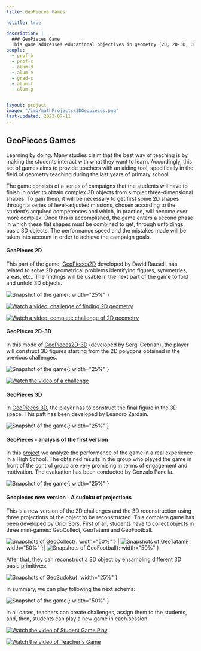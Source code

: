```yaml
---
title: GeoPieces Games

notitle: true

description: |
  ### GeoPieces Game
  This game addresses educational objectives in geometry (2D, 2D-3D, 3D) including authoring tools for teachers.
people:
  - prof-b
  - prof-c
  - alum-d
  - alum-e
  - grad-c
  - alum-f
  - alum-g


layout: project
image: "/img/mathProjects/3DGeopieces.png"
last-updated: 2023-07-11
---
```


## GeoPieces Games

Learning by doing. Many studies claim that the best way of teaching is by making the students interact with what they want to learn. Accordingly, this set of games aims to provide teachers with an aiding tool, specifically in
the field of geometry teaching during the last years of primary school.

The game  consists of a series of campaigns that the students will have to finish in order to obtain complex 3D objects from simpler three-dimensional shapes.
To gain them, it will be necessary to get first some 2D shapes through a series of level-adjusted missions, chosen according 
to the student’s acquired competences and which, in practice, will become ever more complex. 
Once this is accomplished, the game enters a second phase in which these flat shapes 
must be combined to get, through unfoldings, basic 3D objects. 
The performance speed and the mistakes
made will be taken into account in order to achieve the campaign goals.


#### GeoPieces 2D

This part of the game, [GeoPieces2D](
http://hdl.handle.net/2445/105683) developed by David Rausell, has related to solve 2D geometrical problems identifying figures, symmetries, areas, etc..
The findings will be usable in the next part of the game to fold and unfold 3D objects.

![Snapshot of the game](/wai/img/mathProjects/2Dimage.png){: width="25%" }

[![Watch a video: challenge of finding 2D geometry]()](https://youtu.be/m2v7txNSHik)

[![Watch a video: complete challenge of 2D geometry]()](https://youtu.be/7EuTLCNNwZ8)


#### GeoPieces 2D-3D

In this mode of [GeoPieces2D-3D](https://diposit.ub.edu/dspace/handle/2445/102329) (developed by Sergi Cebrian), the player will construct 3D figures starting from the 2D polygons obtained in the previous challenges.

![Snapshot of the game](/wai/img/mathProjects/2D-3DImage.png){: width="25%" }

[![Watch the video of a challenge]()](https://www.youtube.com/playlist?list=PLYl7lmL25Y7Ltqn97Pjb0d_FsCKo7VDRG)

#### GeoPieces 3D

In [GeoPieces 3D](http://hdl.handle.net/2445/119185), the player has to construct the final figure in the 3D space. This paft has been developed by Leandro Zardain.

![Snapshot of the game](/wai/img/mathProjects/3DImage.jpg){: width="25%" }

#### GeoPieces - analysis of the first version
In this [project](http://hdl.handle.net/2445/122272) we analyze the performance of the game in a real experience in a High School. The obtained results in the group who played the game in front of the control group are very promising in terms of engagement and motivation. The evaluation has been conducted by Gonzalo Panella.

![Snapshot of the game](/wai/img/mathProjects/campanya.png){: width="25%" }


#### Geopieces new version - A sudoku of projections 

This is a new version of the 2D challenges and the 3D reconstruction using three projections of the object to be reconstructed. This complete game has been developed by Oriol Sors.
First of all, students have to collect objects in three mini-games: GeoCollect, GeoTatami and GeoFootball.


![Snapshots of GeoCollect](/wai/img/mathProjects/GeoCollect.jpg){: width="50%" } | ![Snapshots of GeoTatami](/wai/img/mathProjects/GeoTatami.jpg){: width="50%" }| ![Snapshots of GeoFootball](/wai/img/mathProjects/GEoFootball.jpg){: width="50%" }


After that, they can reconstruct a 3D object by ensambling different 3D basic primitives:

![Snapshots of GeoSudoku](/wai/img/mathProjects/GeoSudoku.png){: width="25%" }

In summary, we can play following the next schema:

![Snapshot of the game](/wai/img/mathProjects/allTogetherGeoSodoku.jpg){: width="50%" }

In all cases, teachers can create challenges, assign them to the students, and, then, students can play a new game in each session.

[![Watch the video of Student Game Play]()](https://ubarcelona-my.sharepoint.com/:v:/g/personal/osorsvid16_alumnes_ub_edu/EZHw2nLwcR5BhWpQ_ASv3U8BOP9NYUUdgz8bF9w1adQRBQ?e=KrwSMM)

[![Watch the video of Teacher's Game]()](https://ubarcelona-my.sharepoint.com/:v:/g/personal/osorsvid16_alumnes_ub_edu/EZHw2nLwcR5BhWpQ_ASv3U8BOP9NYUUdgz8bF9w1adQRBQ?e=kL46hP)


